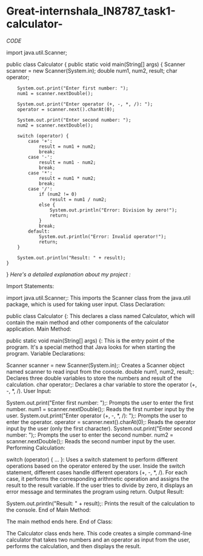 # Great-internshala_IN8787_task1-calculator-
*CODE*

import java.util.Scanner;

public class Calculator {
    public static void main(String[] args) {
        Scanner scanner = new Scanner(System.in);
        double num1, num2, result;
        char operator;

        System.out.print("Enter first number: ");
        num1 = scanner.nextDouble();

        System.out.print("Enter operator (+, -, *, /): ");
        operator = scanner.next().charAt(0);

        System.out.print("Enter second number: ");
        num2 = scanner.nextDouble();

        switch (operator) {
            case '+':
                result = num1 + num2;
                break;
            case '-':
                result = num1 - num2;
                break;
            case '*':
                result = num1 * num2;
                break;
            case '/':
                if (num2 != 0)
                    result = num1 / num2;
                else {
                    System.out.println("Error: Division by zero!");
                    return;
                }
                break;
            default:
                System.out.println("Error: Invalid operator!");
                return;
        }

        System.out.println("Result: " + result);
    }
}
*Here's a detailed explanation about my project :*

Import Statements:

import java.util.Scanner;: This imports the Scanner class from the java.util package, which is used for taking user input.
Class Declaration:

public class Calculator {: This declares a class named Calculator, which will contain the main method and other components of the calculator application.
Main Method:

public static void main(String[] args) {: This is the entry point of the program. It's a special method that Java looks for when starting the program.
Variable Declarations:

Scanner scanner = new Scanner(System.in);: Creates a Scanner object named scanner to read input from the console.
double num1, num2, result;: Declares three double variables to store the numbers and result of the calculation.
char operator;: Declares a char variable to store the operator (+, -, *, /).
User Input:

System.out.print("Enter first number: ");: Prompts the user to enter the first number.
num1 = scanner.nextDouble();: Reads the first number input by the user.
System.out.print("Enter operator (+, -, *, /): ");: Prompts the user to enter the operator.
operator = scanner.next().charAt(0);: Reads the operator input by the user (only the first character).
System.out.print("Enter second number: ");: Prompts the user to enter the second number.
num2 = scanner.nextDouble();: Reads the second number input by the user.
Performing Calculation:

switch (operator) { ... }: Uses a switch statement to perform different operations based on the operator entered by the user.
Inside the switch statement, different cases handle different operators (+, -, *, /).
For each case, it performs the corresponding arithmetic operation and assigns the result to the result variable.
If the user tries to divide by zero, it displays an error message and terminates the program using return.
Output Result:

System.out.println("Result: " + result);: Prints the result of the calculation to the console.
End of Main Method:

The main method ends here.
End of Class:

The Calculator class ends here.
This code creates a simple command-line calculator that takes two numbers and an operator as input from the user, performs the calculation, and then displays the result.





